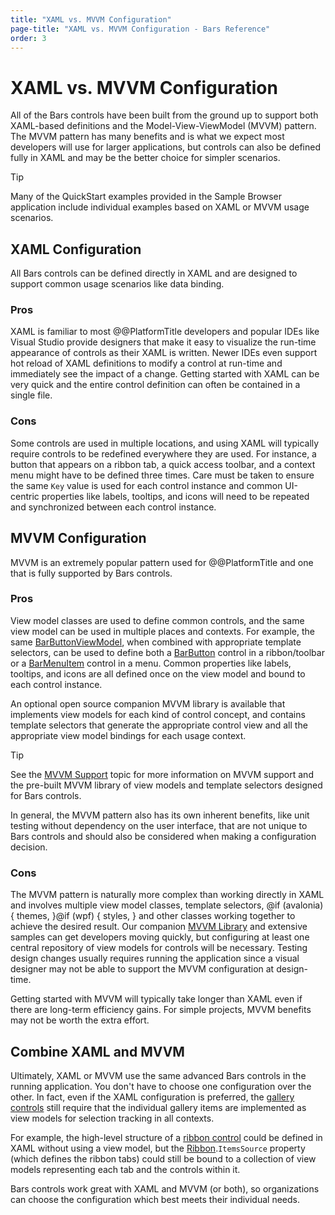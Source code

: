 ```yaml
---
title: "XAML vs. MVVM Configuration"
page-title: "XAML vs. MVVM Configuration - Bars Reference"
order: 3
---
```

# XAML vs. MVVM Configuration

All of the Bars controls have been built from the ground up to support both XAML-based definitions and the Model-View-ViewModel (MVVM) pattern. The MVVM pattern has many benefits and is what we expect most developers will use for larger applications, but controls can also be defined fully in XAML and may be the better choice for simpler scenarios.

> [!TIP]
> Many of the QuickStart examples provided in the Sample Browser application include individual examples based on XAML or MVVM usage scenarios.

## XAML Configuration

All Bars controls can be defined directly in XAML and are designed to support common usage scenarios like data binding.

### Pros

XAML is familiar to most @@PlatformTitle developers and popular IDEs like Visual Studio provide designers that make it easy to visualize the run-time appearance of controls as their XAML is written. Newer IDEs even support hot reload of XAML definitions to modify a control at run-time and immediately see the impact of a change.  Getting started with XAML can be very quick and the entire control definition can often be contained in a single file.

### Cons

Some controls are used in multiple locations, and using XAML will typically require controls to be redefined everywhere they are used. For instance, a button that appears on a ribbon tab, a quick access toolbar, and a context menu might have to be defined three times.  Care must be taken to ensure the same `Key` value is used for each control instance and common UI-centric properties like labels, tooltips, and icons will need to be repeated and synchronized between each control instance.

## MVVM Configuration

MVVM is an extremely popular pattern used for @@PlatformTitle and one that is fully supported by Bars controls.

### Pros

View model classes are used to define common controls, and the same view model can be used in multiple places and contexts. For example, the same [BarButtonViewModel](xref:@ActiproUIRoot.Controls.Bars.Mvvm.BarButtonViewModel), when combined with appropriate template selectors, can be used to define both a [BarButton](xref:@ActiproUIRoot.Controls.Bars.BarButton) control in a ribbon/toolbar or a [BarMenuItem](xref:@ActiproUIRoot.Controls.Bars.BarMenuItem) control in a menu. Common properties like labels, tooltips, and icons are all defined once on the view model and bound to each control instance.

An optional open source companion MVVM library is available that implements view models for each kind of control concept, and contains template selectors that generate the appropriate control view and all the appropriate view model bindings for each usage context.

> [!TIP]
> See the [MVVM Support](mvvm-support.md) topic for more information on MVVM support and the pre-built MVVM library of view models and template selectors designed for Bars controls.

In general, the MVVM pattern also has its own inherent benefits, like unit testing without dependency on the user interface, that are not unique to Bars controls and should also be considered when making a configuration decision.

### Cons

The MVVM pattern is naturally more complex than working directly in XAML and involves multiple view model classes, template selectors, @if (avalonia) { themes, }@if (wpf) { styles, } and other classes working together to achieve the desired result.  Our companion [MVVM Library](mvvm-support.md) and extensive samples can get developers moving quickly, but configuring at least one central repository of view models for controls will be necessary.  Testing design changes usually requires running the application since a visual designer may not be able to support the MVVM configuration at design-time.

Getting started with MVVM will typically take longer than XAML even if there are long-term efficiency gains. For simple projects, MVVM benefits may not be worth the extra effort.

## Combine XAML and MVVM

Ultimately, XAML or MVVM use the same advanced Bars controls in the running application. You don't have to choose one configuration over the other.  In fact, even if the XAML configuration is preferred, the [gallery controls](controls/gallery.md) still require that the individual gallery items are implemented as view models for selection tracking in all contexts.

For example, the high-level structure of a [ribbon control](ribbon-features/index.md) could be defined in XAML without using a view model, but the [Ribbon](xref:@ActiproUIRoot.Controls.Bars.Ribbon).`ItemsSource` property (which defines the ribbon tabs) could still be bound to a collection of view models representing each tab and the controls within it.

Bars controls work great with XAML and MVVM (or both), so organizations can choose the configuration which best meets their individual needs.